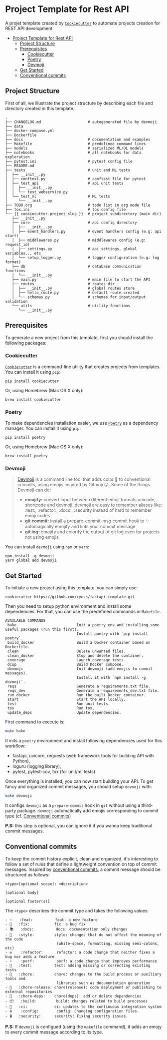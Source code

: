 # Project Template for Rest API
A projet template created by [`Cookiecutter`](https://github.com/cookiecutter/cookiecutter) to automate projects creation for REST API development.

<!-- TOC depthFrom:1 depthTo:6 withLinks:1 updateOnSave:1 orderedList:0 -->

- [Project Template for Rest API](#project-template-for-rest-api)
  - [Project Structure](#project-structure)
  - [Prerequisites](#prerequisites)
    - [Cookiecutter](#cookiecutter)
    - [Poetry](#poetry)
    - [Devmoji](#devmoji)
  - [Get Started](#get-started)
  - [Conventional commits](#conventional-commits)

<!-- /TOC -->

## Project Structure
First of all, we illustrate the project structure by describing each file and directory created in this template.

```
.
├── CHANGELOG.md                     # autogenerated file by devmoji
├── data
├── docker-compose.yml
├── Dockerfile
├── docs                             # documentation and examples
├── Makefile                         # predefined command lines
├── models                           # serialized ML/DL models
├── notebooks                        # all notebooks for data exploration
├── pytest.ini                       # pytest config file
├── README.md
├── tests                            # unit and ML tests
│  ├── __init__.py
│  ├── conftest.py                   # conftest file for pytest
│  ├── test_api                      # api unit tests
│  │  ├── __init__.py
│  │  └── test_webservice.py
│  └── test_ml                       # ML tests
│     └── __init__.py
├── TODO.org                         # todo list in org mode file
├── tox.ini                          # tox config file
└── {{ cookiecutter.project_slug }}  # project subdirectory (main dir)
   ├── __init__.py
   ├── core                          # api config directory
   │  ├── __init__.py
   │  ├── event_handlers.py          # event handlers config (e.g: api start)
   │  ├── middlewares.py             # middlewares config (e.g: request_id)
   │  ├── settings.py                # api settings, global variables... etc
   │  └── setup_logger.py            # logger configuration (e.g: log format)
   ├── db                            # database communication functions
   │  └── __init__.py
   ├── main.py                       # main file to start the API
   ├── routes                        # routes dir
   │  ├── __init__.py                # global routes store
   │  ├── hello_route.py             # default route created
   │  └── schemas.py                 # schemas for input/output validation
   └── utils                         # utility functions
      └── __init__.py
```

## Prerequisites
To generate a new project from this template, first you should install the following packages:

### Cookiecutter
[`Cookiecutter`](https://github.com/cookiecutter/cookiecutter) is a command-line utility that creates projects from templates. You can install it using `pip`:

```shell
pip install cookiecutter
```
Or, using Homebrew (Mac OS X only):
```shell
brew install cookiecutter
```

### Poetry
To make dependencies installation easier, we use [`Poetry`](https://github.com/python-poetry/poetry) as a dependency manager. You can install it using `pip`:

```shell
pip install poetry
```

Or, using Homebrew (Mac OS X only):
```shell
brew install poetry
```

### Devmoji
> [Devmoji](https://github.com/folke/devmoji) is a command line tool that adds color 🌈 to conventional commits, using emojis inspired by Gitmoji 😜.
> Some of the things Devmoji can do:
>   - **emojify:** convert input between diferent emoji formats unicode, shortcode and devmoji. devmoji are easy to remember aliases like: :test:, :refactor:, :docs:, :security instead of hard to remember emoji codes
>   - **git commit:** install a prepare-commit-msg commit hook to ✨ automagically emojify and lints your commit message
>   - **git log:** emojify and colorify the output of git log even for projects not using emojis

You can install `devmoji` using `npm` or `yarn`:
```shell
npm install -g devmoji
yarn global add devmoji
```

## Get Started
To initiate a new project using this template, you can simply use:
```shell
cookiecutter https://github.com/cyuss/fastapi-template.git
```

Then you need to setup python environment and install some dependencies. For that, you can use the predefined commands in `Makefile`.

```
AVAILABLE COMMANDS
 bake                           Init a poetry env and installing some useful packages (run this first).
                                Install poetry with `pip install poetry`.
 build_docker                   Build a Docker container based on Dockerfile.
 clean                          Delete unwanted files.
 clean_docker                   Stop and delete the container.
 coverage                       Launch coverage tests.
 dcup                           Build Docker compose.
 devmoji                        Init devmoji (add emojis to commit messages).
                                Install it with `npm install -g devmoji`.
 reqs                           Generate a requirements.txt file.
 reqs_dev                       Generate a requirements_dev.txt file.
 run_docker                     Run the built Docker container.
 start                          Start the API locally.
 test                           Run unit tests.
 tox                            Run tox.
 update_deps                    Update dependencies.
```

First command to execute is:
```zsh
make bake
```

It inits a `poetry` environment and install following dependencies used for this workflow:
- fastapi, uvicorn, requests (web framework tools for building API with Python),
- loguru (logging library),
- pytest, pytest-cov, tox (for unit/ml tests)

Once everything is installed, you can now start building your API.
To get fancy and organized commit messages, you should setup `devmoji` with:
```zsh
make devmoji
```

It configs `devmoji` as a `prepare-commit` hook in `git` without using a third-party package. `devmoji` automatically add emojis corresponding to commit type (cf. [Conventional commits](#conventional-commits))

**P.S:** this step is optional, you can ignore it if you wanna keep traditional commit messages.

## Conventional commits
To keep the commit history explicit, clean and organized, it's interesting to follow a set of rules that define a lightweight convention on top of commit messages. Inspired by [conventional commits](https://www.conventionalcommits.org/en/v1.0.0/), a commit message should be structured as follows:

```
<type>[optional scope]: <description>

[optional body]

[optional footer(s)]
```

The `<type>` describes the commit type and takes the following values:

```
- ✨   :feat:          feat: a new feature
- 🐛   :fix:           fix: a bug fix
- 📚️   :docs:          docs: documentation only changes
- 🎨   :style:         style: changes that do not affect the meaning of the code
                       (white-space, formatting, missing semi-colons, etc)
- ♻️    :refactor:      refactor: a code change that neither fixes a bug nor adds a feature
- ⚡️    :perf:          perf: a code change that improves performance
- 🚨   :test:          test: adding missing or correcting existing tests
- 🔧   :chore:         chore: changes to the build process or auxiliary tools and
                       libraries such as documentation generation
- 🚀   :chore-release: chore(release): code deployment or publishing to external repositories
- 🔗   :chore-deps:    chore(deps): add or delete dependencies
- 📦️   :build:         build: changes related to build processes
- 👷   :ci:            ci: updates to the continuous integration system
- ⚙️    :config:        config: Changing configuration files.
- 🔒️   :security:      security: Fixing security issues.
```

**P.S:** If `devmoji` is configued (using the `makefile` command), it adds an emojy to every commit message according to its type.
